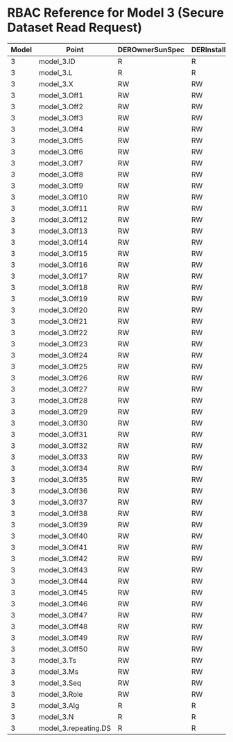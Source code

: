 # RBAC Reference for Model 3 (Secure Dataset Read Request)

| Model | Point | DEROwnerSunSpec | DERInstallerSunSpec | DERVendorSunSpec | ServiceProviderSunSpec | GridOperatorSunSpec |
|-------|-------|------------------|---------------------|------------------|------------------------|---------------------|
| 3 | model_3.ID | R | R | R | R | R |
| 3 | model_3.L | R | R | R | R | R |
| 3 | model_3.X | RW | RW | RW | RW | RW |
| 3 | model_3.Off1 | RW | RW | RW | RW | RW |
| 3 | model_3.Off2 | RW | RW | RW | RW | RW |
| 3 | model_3.Off3 | RW | RW | RW | RW | RW |
| 3 | model_3.Off4 | RW | RW | RW | RW | RW |
| 3 | model_3.Off5 | RW | RW | RW | RW | RW |
| 3 | model_3.Off6 | RW | RW | RW | RW | RW |
| 3 | model_3.Off7 | RW | RW | RW | RW | RW |
| 3 | model_3.Off8 | RW | RW | RW | RW | RW |
| 3 | model_3.Off9 | RW | RW | RW | RW | RW |
| 3 | model_3.Off10 | RW | RW | RW | RW | RW |
| 3 | model_3.Off11 | RW | RW | RW | RW | RW |
| 3 | model_3.Off12 | RW | RW | RW | RW | RW |
| 3 | model_3.Off13 | RW | RW | RW | RW | RW |
| 3 | model_3.Off14 | RW | RW | RW | RW | RW |
| 3 | model_3.Off15 | RW | RW | RW | RW | RW |
| 3 | model_3.Off16 | RW | RW | RW | RW | RW |
| 3 | model_3.Off17 | RW | RW | RW | RW | RW |
| 3 | model_3.Off18 | RW | RW | RW | RW | RW |
| 3 | model_3.Off19 | RW | RW | RW | RW | RW |
| 3 | model_3.Off20 | RW | RW | RW | RW | RW |
| 3 | model_3.Off21 | RW | RW | RW | RW | RW |
| 3 | model_3.Off22 | RW | RW | RW | RW | RW |
| 3 | model_3.Off23 | RW | RW | RW | RW | RW |
| 3 | model_3.Off24 | RW | RW | RW | RW | RW |
| 3 | model_3.Off25 | RW | RW | RW | RW | RW |
| 3 | model_3.Off26 | RW | RW | RW | RW | RW |
| 3 | model_3.Off27 | RW | RW | RW | RW | RW |
| 3 | model_3.Off28 | RW | RW | RW | RW | RW |
| 3 | model_3.Off29 | RW | RW | RW | RW | RW |
| 3 | model_3.Off30 | RW | RW | RW | RW | RW |
| 3 | model_3.Off31 | RW | RW | RW | RW | RW |
| 3 | model_3.Off32 | RW | RW | RW | RW | RW |
| 3 | model_3.Off33 | RW | RW | RW | RW | RW |
| 3 | model_3.Off34 | RW | RW | RW | RW | RW |
| 3 | model_3.Off35 | RW | RW | RW | RW | RW |
| 3 | model_3.Off36 | RW | RW | RW | RW | RW |
| 3 | model_3.Off37 | RW | RW | RW | RW | RW |
| 3 | model_3.Off38 | RW | RW | RW | RW | RW |
| 3 | model_3.Off39 | RW | RW | RW | RW | RW |
| 3 | model_3.Off40 | RW | RW | RW | RW | RW |
| 3 | model_3.Off41 | RW | RW | RW | RW | RW |
| 3 | model_3.Off42 | RW | RW | RW | RW | RW |
| 3 | model_3.Off43 | RW | RW | RW | RW | RW |
| 3 | model_3.Off44 | RW | RW | RW | RW | RW |
| 3 | model_3.Off45 | RW | RW | RW | RW | RW |
| 3 | model_3.Off46 | RW | RW | RW | RW | RW |
| 3 | model_3.Off47 | RW | RW | RW | RW | RW |
| 3 | model_3.Off48 | RW | RW | RW | RW | RW |
| 3 | model_3.Off49 | RW | RW | RW | RW | RW |
| 3 | model_3.Off50 | RW | RW | RW | RW | RW |
| 3 | model_3.Ts | RW | RW | RW | RW | RW |
| 3 | model_3.Ms | RW | RW | RW | RW | RW |
| 3 | model_3.Seq | RW | RW | RW | RW | RW |
| 3 | model_3.Role | RW | RW | RW | RW | RW |
| 3 | model_3.Alg | R | R | R | R | R |
| 3 | model_3.N | R | R | R | R | R |
| 3 | model_3.repeating.DS | R | R | R | R | R |
